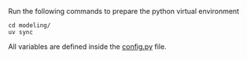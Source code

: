 Run the following commands to prepare the python virtual environment 
```
cd modeling/
uv sync
```

All variables are defined inside the [config.py](modeling/config.py) file. 





